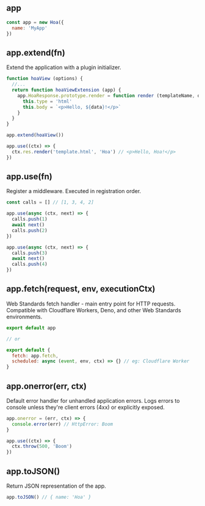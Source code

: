 ## app

```js
const app = new Hoa({
  name: 'MyApp'
})
```

## app.extend(fn)

Extend the application with a plugin initializer.

```js
function hoaView (options) {
  //...
  return function hoaViewExtension (app) {
    app.HoaResponse.prototype.render = function render (templateName, data) {
      this.type = 'html'
      this.body = `<p>Hello, ${data}!</p>`
    }
  }
}

app.extend(hoaView())

app.use((ctx) => {
  ctx.res.render('template.html', 'Hoa') // <p>Hello, Hoa!</p>
})
```

## app.use(fn)

Register a middleware. Executed in registration order.

```js
const calls = [] // [1, 3, 4, 2]

app.use(async (ctx, next) => {
  calls.push(1)
  await next()
  calls.push(2)
})

app.use(async (ctx, next) => {
  calls.push(3)
  await next()
  calls.push(4)
})

```

## app.fetch(request, env, executionCtx)

Web Standards fetch handler - main entry point for HTTP requests. Compatible with Cloudflare Workers, Deno, and other Web Standards environments.

```js
export default app

// or

export default {
  fetch: app.fetch,
  scheduled: async (event, env, ctx) => {} // eg: Cloudflare Worker
}
```

## app.onerror(err, ctx)

Default error handler for unhandled application errors. Logs errors to console unless they're client errors (4xx) or explicitly exposed.

```js
app.onerror = (err, ctx) => {
  console.error(err) // HttpError: Boom
} 

app.use((ctx) => {
  ctx.throw(500, 'Boom')
})
```

## app.toJSON()

Return JSON representation of the app.

```js
app.toJSON() // { name: 'Hoa' }
```
